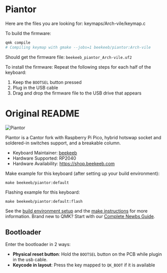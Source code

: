 # Piantor

Here are the files you are looking for:
keymaps/Arch-vile/keymap.c

To build the firmware:

```bash
qmk compile
# Compiling keymap with gmake --jobs=1 beekeeb/piantor:Arch-vile
```

Should get the firmware file:
`beekeeb_piantor_Arch-vile.uf2`

To install the firmware:
Repeat the following steps for each half of the keyboard:
1. Keep the `BOOTSEL` button pressed
2. Plug in the USB cable
3. Drag and drop the firmware file to the USB drive that appears

# Original README

![Piantor](https://i.imgur.com/xIF754Qh.jpg)

Piantor is a Cantor fork with Raspberry Pi Pico, hybrid hotswap socket and soldered-in switches support, and a breakable column.

* Keyboard Maintainer: [beekeeb](https://github.com/beekeeb)
* Hardware Supported: RP2040
* Hardware Availability: https://shop.beekeeb.com

Make example for this keyboard (after setting up your build environment):

    make beekeeb/piantor:default

Flashing example for this keyboard:

    make beekeeb/piantor:default:flash

See the [build environment setup](https://docs.qmk.fm/#/getting_started_build_tools) and the [make instructions](https://docs.qmk.fm/#/getting_started_make_guide) for more information. Brand new to QMK? Start with our [Complete Newbs Guide](https://docs.qmk.fm/#/newbs).

## Bootloader

Enter the bootloader in 2 ways:

* **Physical reset button**: Hold the `BOOTSEL` button on the PCB while plugin in the usb cable.
* **Keycode in layout**: Press the key mapped to `QK_BOOT` if it is available

